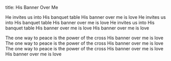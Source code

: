 title: His Banner Over Me

He invites us into His banquet table
His banner over me is love
He invites us into His banquet table
His banner over me is love
He invites us into His banquet table
His banner over me is love
His banner over me is love


The one way to peace is the power of the cross
His banner over me is love
The one way to peace is the power of the cross
His banner over me is love
The one way to peace is the power of the cross
His banner over me is love
His banner over me is love